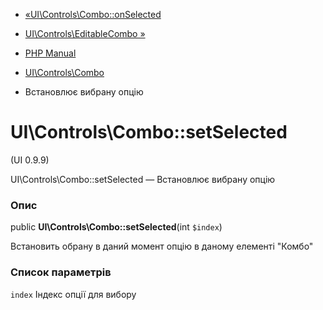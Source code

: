 - [«UI\Controls\Combo::onSelected](ui-controls-combo.onselected.md)
- [UI\Controls\EditableCombo »](class.ui-controls-editablecombo.md)

- [PHP Manual](index.md)
- [UI\Controls\Combo](class.ui-controls-combo.md)
- Встановлює вибрану опцію

# UI\Controls\Combo::setSelected

(UI 0.9.9)

UI\Controls\Combo::setSelected — Встановлює вибрану опцію

### Опис

public **UI\Controls\Combo::setSelected**(int `$index`)

Встановить обрану в даний момент опцію в даному елементі "Комбо"

### Список параметрів

`index`
Індекс опції для вибору
